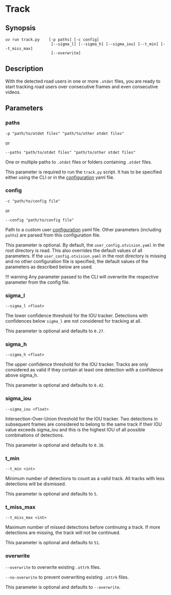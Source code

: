 # Track

## Synopsis

```text
uv run track.py    [-p paths] [-c config]
                    [--sigma_l] [--sigma_h] [--sigma_iou] [--t_min] [--t_miss_max]
                    [--overwrite]
```

## Description

With the detected road users in one or more `.otdet` files, you are ready to start
tracking road users over consecutive frames and even consecutive videos.

## Parameters

### paths

`-p "path/to/otdet files" "path/to/other otdet files"`

or

`--paths "path/to/otdet files" "path/to/other otdet files"`

One or multiple paths to `.otdet` files or folders containing `.otdet` files.

This parameter is required to run the `track.py` script.
It has to be specified either using the CLI or in the
[configuration](../advanced_usage/configuration.md) yaml file.

### config

`-c "path/to/config file"`

or

`--config "path/to/config file"`

Path to a custom user [configuration](../advanced_usage/configuration.md) yaml file.
Other parameters (including `paths`) are parsed from this configuration file.

This parameter is optional.
By default, the `user_config.otvision.yaml` in the root directory is read.
This also overrides the default values of all parameters.
If the `user_config.otvision.yaml` in the root directory is missing and no other
configuration file is specified, the default values of the parameters as
described below are used.

!!! warning
Any parameter passed to the CLI will overwrite the respective parameter from
the config file.

### sigma_l

`--sigma_l <float>`

The lower confidence threshold for the IOU tracker.
Detections with confidences below `sigma_l` are not considered for tracking at all.

This parameter is optional and defaults to `0.27`.

### sigma_h

`--sigma_h <float>`

The upper confidence threshold for the IOU tracker.
Tracks are only considered as valid if they contain at least one detection with
a confidence above sigma_h.

This parameter is optional and defaults to `0.42`.

### sigma_iou

`--sigma_iou <float>`

Intersection-Over-Union threshold for the IOU tracker.
Two detections in subsequent frames are considered to belong to the same track if
their IOU value exceeds sigma_iou and this is the highest IOU of all possible
combinations of detections.

This parameter is optional and defaults to `0.38`.

### t_min

`--t_min <int>`

Minimum number of detections to count as a valid track.
All tracks with less detections will be dismissed.

This parameter is optional and defaults to `5`.

### t_miss_max

`--t_miss_max <int>`

Maximum number of missed detections before continuing a track.
If more detections are missing, the track will not be continued.

This parameter is optional and defaults to `51`.

### overwrite

`--overwrite` to overwrite existing `.ottrk` files.

`--no-overwrite` to prevent overwriting existing `.ottrk` files.

This parameter is optional and defaults to `--overwrite`.

